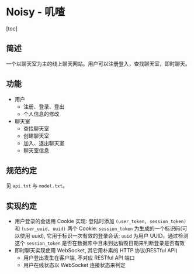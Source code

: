 # Noisy - 叽喳

[toc]

## 简述

一个以聊天室为主的线上聊天网站。用户可以注册登入，查找聊天室，即时聊天。

## 功能

- 用户
  - 注册、登录、登出
  - 个人信息的修改
- 聊天室
  - 查找聊天室
  - 创建聊天室
  - 加入、退出聊天室
  - 聊天室信息

## 规范约定

见 `api.txt` 与 `model.txt`。

## 实现约定

- 用户登录的会话用 Cookie 实现: 登陆时添加 `(user_token, session_token)` 和 `(user_uuid, uuid)` 两个 Cookie. `session_token` 为生成的一个标识码(可以使用 uuid), 它用于标识一次有效的登录会话; `uuid` 为用户 UUID。通过检测这个 `session_token` 是否在数据库中且未到达销毁日期来判断登录是否有效
- 即时聊天实现使用 WebSocket, 其它用朴素的 HTTP 协议(RESTful API)
  - 用户登出发生在客户端, 不对应 RESTful API 端口
  - 用户在线状态以 WebSocket 连接状态来判定
